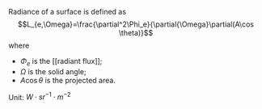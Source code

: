 Radiance of a surface is defined as $$L_{e,\Omega}=\frac{\partial^2\Phi_e}{\partial{\Omega}\partial(A\cos \theta)}$$where
- $\Phi_e$ is the [[radiant flux]];
- $\Omega$ is the solid angle;
- $A\cos \theta$ is the projected area.

Unit: $W\cdot sr^{-1}\cdot m^{-2}$ 